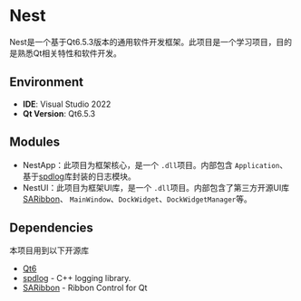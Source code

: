 # Nest

Nest是一个基于Qt6.5.3版本的通用软件开发框架。此项目是一个学习项目，目的是熟悉Qt相关特性和软件开发。

## Environment

* **IDE**: Visual Studio 2022
* **Qt Version**: Qt6.5.3

## Modules

* NestApp：此项目为框架核心，是一个 `.dll`项目。内部包含 `Application`、基于[spdlog](https://github.com/gabime/spdlog)库封装的日志模块。
* NestUI：此项目为框架UI库，是一个 `.dll`项目。内部包含了第三方开源UI库[SARibbon](https://github.com/Jerryym/SARibbon)、 `MainWindow`、`DockWidget`、`DockWidgetManager`等。

## Dependencies

本项目用到以下开源库

* [Qt6](https://www.qt.io/)
* [spdlog](https://github.com/gabime/spdlog) - C++ logging library.
* [SARibbon](https://github.com/Jerryym/SARibbon) - Ribbon Control for Qt
